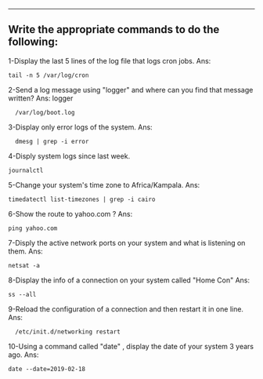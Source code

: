 -----
Write the appropriate commands to do the following:
---------------------------------------------------
1-Display the last 5 lines of the log file that logs cron jobs.
Ans:
```
tail -n 5 /var/log/cron 
```
2-Send a log message using "logger" and where can you find that message written?
Ans: logger <messages> 
```
  /var/log/boot.log
```
3-Display only error logs of the system.
Ans: 
```
  dmesg | grep -i error
```
4-Disply system logs since last week.
  ```
journalctl
```
5-Change your system's time zone to Africa/Kampala.
Ans:
  ```
  timedatectl list-timezones | grep -i cairo
```

6-Show the route to yahoo.com ?
Ans: 
  ```
  ping yahoo.com 
```
7-Disply the active network ports on your system and what is listening on them.
Ans:
  ```
  netsat -a
```
8-Display the info of a connection on your system called "Home Con"
Ans:
  ```
  ss --all
```
9-Reload the configuration of a connection and then restart it in one line.
Ans:
```
  /etc/init.d/networking restart
```
10-Using a command called "date" , display the date of your system 3 years ago.
Ans:
  ```
  date --date=2019-02-18
  ```
